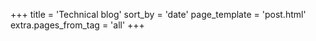 +++
title = 'Technical blog'
sort_by = 'date'
page_template = 'post.html'
extra.pages_from_tag = 'all'
+++
